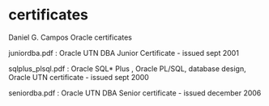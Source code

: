 # certificates
Daniel G. Campos Oracle certificates

juniordba.pdf : Oracle UTN DBA Junior Certificate - issued sept 2001

sqlplus_plsql.pdf : Oracle SQL* Plus , Oracle PL/SQL, database design, Oracle UTN certificate - issued sept 2000

seniordba.pdf : Oracle UTN DBA Senior certificate - issued december 2006
